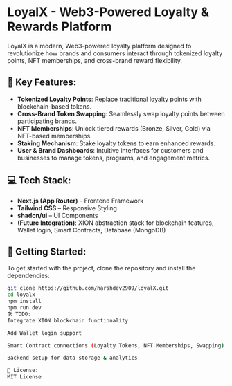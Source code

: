 # LoyalX - Web3-Powered Loyalty & Rewards Platform

LoyalX is a modern, Web3-powered loyalty platform designed to revolutionize how brands and consumers interact through tokenized loyalty points, NFT memberships, and cross-brand reward flexibility.

## 🌟 Key Features:
- **Tokenized Loyalty Points**: Replace traditional loyalty points with blockchain-based tokens.
- **Cross-Brand Token Swapping**: Seamlessly swap loyalty points between participating brands.
- **NFT Memberships**: Unlock tiered rewards (Bronze, Silver, Gold) via NFT-based memberships.
- **Staking Mechanism**: Stake loyalty tokens to earn enhanced rewards.
- **User & Brand Dashboards**: Intuitive interfaces for customers and businesses to manage tokens, programs, and engagement metrics.

## 💻 Tech Stack:
- **Next.js (App Router)** – Frontend Framework
- **Tailwind CSS** – Responsive Styling
- **shadcn/ui** – UI Components
- **(Future Integration)**: XION abstraction stack for blockchain features, Wallet login, Smart Contracts, Database (MongoDB)


## 🚀 Getting Started:
To get started with the project, clone the repository and install the dependencies:

```bash
git clone https://github.com/harshdev2909/loyalX.git
cd loyalx
npm install
npm run dev
🛠️ TODO:
Integrate XION blockchain functionality

Add Wallet login support

Smart Contract connections (Loyalty Tokens, NFT Memberships, Swapping)

Backend setup for data storage & analytics

📄 License:
MIT License


